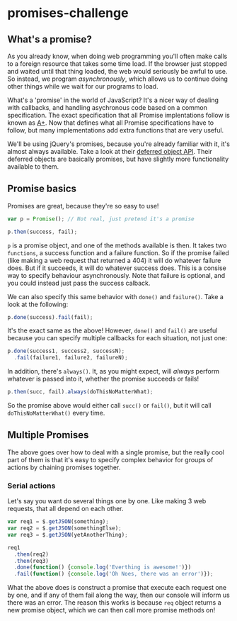 # promises-challenge

## What's a promise?

As you already know, when doing web programming you'll often make calls to a
foreign resource that takes some time load. If the browser just stopped and
waited until that thing loaded, the web would seriously be awful to use. So
instead, we program *asynchronously*, which allows us to continue doing other things while we wait for our programs to load.

What's a 'promise' in the world of JavaScript? It's a nicer way of dealing
with callbacks, and handling asychronous code based on a common specification.
The exact specification that all Promise implentations follow is known as
[A+](https://promisesaplus.com). Now that defines what all Promise
specifications have to follow, but many implementations add extra functions
that are very useful.

We'll be using jQuery's promises, because you're already familiar with it,
it's almost always available. Take a look at their [deferred object API](https://api.jquery.com/jquery.deferred/). Their deferred objects are
basically promises, but have slightly more functionality available to them.

## Promise basics

Promises are great, because they're so easy to use!

```js
var p = Promise(); // Not real, just pretend it's a promise

p.then(success, fail);
```

`p` is a promise object, and one of the methods available is then. It takes two
`functions`, a success function and a failure function. So if the promise
failed (like making a web request that returned a 404) it will do whatever
failure does. But if it succeeds, it will do whatever success does. This is a
consise way to specify behaviour asynchronously. Note that failure is optional, and you could instead just pass the success calback.

We can also specify this same behavior with `done()` and `failure()`. Take a look at the following:

```js
p.done(success).fail(fail);
```

It's the exact same as the above! However, `done()` and `fail()` are useful because you can specify multiple callbacks for each situation, not just one:

```js
p.done(success1, success2, successN);
  .fail(failure1, failure2, failureN);
```

In addition, there's `always()`. It, as you might expect, will *always* perform whatever is passed into it, whether the promise succeeds or fails!

```js
p.then(succ, fail).always(doThisNoMatterWhat);
```

So the promise above would either call `succ()` or `fail()`, but it will call `doThisNoMatterWhat()` every time.

## Multiple Promises

The above goes over how to deal with a single promise, but the really cool
part of them is that it's easy to specify complex behavior for groups of
actions by chaining promises together.

### Serial actions

Let's say you want do several things one by one. Like making 3 web requests, that all depend on each other.

```js
var req1 = $.getJSON(something);
var req2 = $.getJSON(somethingElse);
var req3 = $.getJSON(yetAnotherThing);

req1
  .then(req2)
  .then(req3)
  .done(function() {console.log('Everthing is awesome!')})
  .fail(function() {console.log('Oh Noes, there was an error')});
```

What the above does is construct a promise that execute each request one by one, and if any of them fail along the way, then our console will inform us there was an error. The reason this works is because `req` object returns a new promise object, which we can then call more promise methods on!